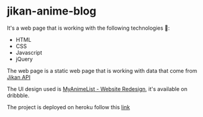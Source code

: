 # jikan-anime-blog
It's a web page that is working with the following technologies :floppy_disk::
- HTML 
- CSS
- Javascript
- jQuery

The web page is a static web page that is working with data that come from <a href="https://docs.api.jikan.moe/">Jikan API</a>

The UI design used is <a href="https://cdn.dribbble.com/users/6042764/screenshots/14879802/media/c8b5f0ec4e05844152970921f655e2d1.png">MyAnimeList - Website Redesign</a>, it's available on dribbble.

The project is deployed on heroku follow this <a href="https://jikan-anime-blog.herokuapp.com">link</a>